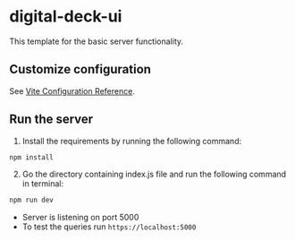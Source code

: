 # digital-deck-ui

This template for the basic server functionality.

## Customize configuration

See [Vite Configuration Reference](https://vitejs.dev/config/).

## Run the server
1. Install the requirements by running the following command:
```sh
npm install
```
2. Go the directory containing index.js file and run the following command in terminal:
```sh
npm run dev
```
- Server is listening on port 5000
- To test the queries run ```https://localhost:5000```
